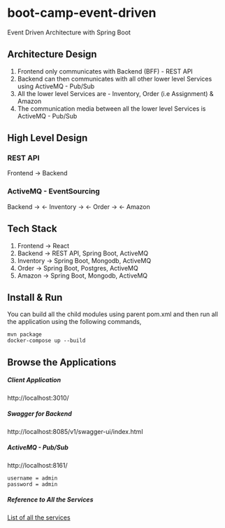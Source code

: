 # boot-camp-event-driven

Event Driven Architecture with Spring Boot

## Architecture Design

1. Frontend only communicates with Backend (BFF) - REST API
2. Backend can then communicates with all other lower level Services using ActiveMQ - Pub/Sub
3. All the lower level Services are - Inventory, Order (i.e Assignment) & Amazon
4. The communication media between all the lower level Services is ActiveMQ - Pub/Sub

## High Level Design

### REST API

Frontend -> Backend

### ActiveMQ - EventSourcing

Backend -> <- Inventory -> <- Order -> <- Amazon

## Tech Stack

1. Frontend -> React
2. Backend -> REST API, Spring Boot, ActiveMQ
3. Inventory -> Spring Boot, Mongodb, ActiveMQ
4. Order -> Spring Boot, Postgres, ActiveMQ
5. Amazon -> Spring Boot, Mongodb, ActiveMQ

## Install & Run

You can build all the child modules using parent pom.xml and then run all the application using the following commands,

```shell script
mvn package
docker-compose up --build
```

## Browse the Applications

##### Client Application

http://localhost:3010/

##### Swagger for Backend

http://localhost:8085/v1/swagger-ui/index.html

##### ActiveMQ - Pub/Sub

http://localhost:8161/

```shell script
username = admin
password = admin
```

##### Reference to All the Services

[List of all the services](docker-compose.yml)
